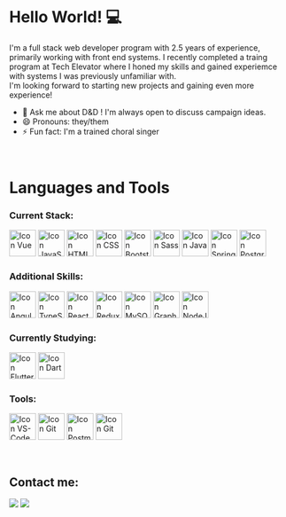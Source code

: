 # Hello World! 💻
I'm a full stack web developer program with 2.5 years of experience, primarily working with front end systems. I recently completed a traing program at Tech Elevator where I honed my skills and gained experiemce with systems I was previously unfamiliar with.\
I'm looking forward to starting new projects and gaining even more experience!
<!-- - 🔭 I’m currently working on  -->
- 💬 Ask me about D&D ! I'm always open to discuss campaign ideas.
- 😄 Pronouns: they/them
- ⚡ Fun fact: I'm a trained choral singer

<br>

# Languages and Tools


### Current Stack:

[<img height="48px" width="48px" alt="Icon Vue" src="https://skillicons.dev/icons?i=vue"/>](https://vuejs.org)
[<img height="48px" width="48px" alt="Icon JavaScript" src="https://skillicons.dev/icons?i=js"/>](https://developer.mozilla.org/en-US/docs/Web/JavaScript)
[<img height="48px" width="48px" alt="Icon HTML" src="https://skillicons.dev/icons?i=html"/>](https://developer.mozilla.org/en-US/docs/Web/HTML)
[<img height="48px" width="48px" alt="Icon CSS" src="https://skillicons.dev/icons?i=css"/>](https://developer.mozilla.org/en-US/docs/Web/CSS)
[<img height="48px" width="48px" alt="Icon Bootstrap" src="https://skillicons.dev/icons?i=bootstrap"/>](https://getbootstrap.com/)
[<img height="48px" width="48px" alt="Icon Sass" src="https://skillicons.dev/icons?i=sass"/>](https://sass-lang.com/)
[<img height="48px" width="48px" alt="Icon Java" src="https://skillicons.dev/icons?i=java"/>](https://www.java.com/en/)
[<img height="48px" width="48px" alt="Icon Spring" src="https://skillicons.dev/icons?i=spring"/>](https://www.postgresql.org/)
[<img height="48px" width="48px" alt="Icon Postgres" src="https://skillicons.dev/icons?i=postgres"/>](https://spring.io/projects/spring-boot)

### Additional Skills:

[<img height="48px" width="48px" alt="Icon Angular" src="https://skillicons.dev/icons?i=angular"/>](https://angular.io/)
[<img height="48px" width="48px" alt="Icon TypeScript" src="https://skillicons.dev/icons?i=ts"/>](https://www.typescriptlang.org/)
[<img height="48px" width="48px" alt="Icon React" src="https://skillicons.dev/icons?i=react"/>](https://react.dev/)
[<img height="48px" width="48px" alt="Icon Redux" src="https://skillicons.dev/icons?i=redux"/>](https://redux.js.org/)
[<img height="48px" width="48px" alt="Icon MySQL" src="https://skillicons.dev/icons?i=mysql"/>](https://www.mysql.com/)
[<img height="48px" width="48px" alt="Icon GraphQL" src="https://skillicons.dev/icons?i=graphql"/>](https://graphql.org/)
[<img height="48px" width="48px" alt="Icon NodeJS" src="https://skillicons.dev/icons?i=nodejs"/>](https://nodejs.org/en)

### Currently Studying:

[<img height="48px" width="48px" alt="Icon Flutter" src="https://skillicons.dev/icons?i=flutter"/>](https://flutter.dev/)
[<img height="48px" width="48px" alt="Icon Dart" src="https://skillicons.dev/icons?i=dart"/>](https://dart.dev/)

### Tools:

[<img height="48px" width="48px" alt="Icon VS-Code" src="https://skillicons.dev/icons?i=vscode"/>](https://code.visualstudio.com)
[<img height="48px" width="48px" alt="Icon Git" src="https://skillicons.dev/icons?i=idea"/>](https://www.jetbrains.com/idea/)
[<img height="48px" width="48px" alt="Icon Postman" src="https://skillicons.dev/icons?i=postman"/>](https://www.postman.com/)
[<img height="48px" width="48px" alt="Icon Git" src="https://skillicons.dev/icons?i=git"/>](https://git-scm.com)

<br>

## Contact me:
<div>
<a href="https://www.linkedin.com/in/malik-smith-developer/" target="_blank"><img loading="lazy" src="https://img.shields.io/badge/-LinkedIn-%230077B5?style=for-the-badge&logo=linkedin&logoColor=white" target="_blank"></a>   
<a href = "mailto: m.smith1017.whhs@gmail.com"><img loading="lazy" src="https://img.shields.io/badge/Gmail-D14836?style=for-the-badge&logo=gmail&logoColor=white" target="_blank"></a>

</div>